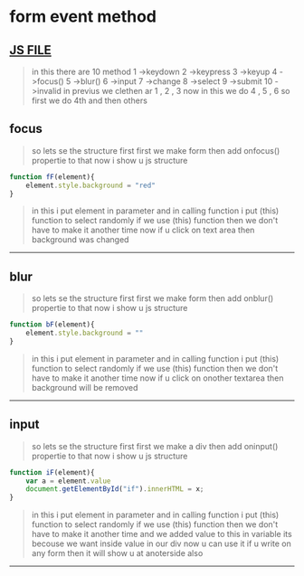 # form  event method
[JS FILE](../JS/80-Form-Event-method.js)
---
> in this there are 10 method 
1 ->keydown
2 ->keypress
3 ->keyup
4 ->focus()
5 ->blur()
6 ->input
7 ->change
8 ->select
9 ->submit
10 ->invalid
in previus we clethen ar 1 , 2 , 3 now in this we do 4 , 5 , 6
so first we do 4th and then others
## focus 
> so lets se the structure first
first we make form then add onfocus() propertie to that now i show u js structure
```javascript
function fF(element){
    element.style.background = "red"
}
```
> in this i put element in parameter and in calling function i put (this) function to select randomly if we use (this) function then we don't have to make it another time now if u click on text area then background was changed
---
## blur
> so lets se the structure first
first we make form then add onblur() propertie to that now i show u js structure
```javascript
function bF(element){
    element.style.background = ""
}
```
> in this i put element in parameter and in calling function i put (this) function to select randomly if we use (this) function then we don't have to make it another time now if u click on onother textarea then background will be removed
---
## input
> so lets se the structure first
first we make a div then add oninput() propertie to that now i show u js structure
```javascript
function iF(element){
    var a = element.value
    document.getElementById("if").innerHTML = x;
}
```
> in this i put element in parameter and in calling function i put (this) function to select randomly if we use (this) function then we don't have to make it another time 
and we added value to this in variable its becouse we want inside value in our div now u can use it if u write on any form then it will show u at anoterside also
---